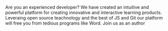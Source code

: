 Are you an experienced developer? We have created an intuitive and powerful platform for creating innovative and interactive learning products. Leveraing open source teachnology and the best of JS and Git
our platform will free you from tedious programs like Word.
Join us as an author